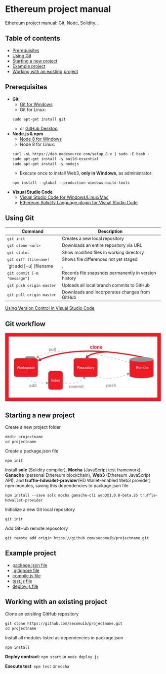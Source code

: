 # Ethereum project manual
Ethereum project manual: Git, Node, Solidity...

## Table of contents
* [Prerequisites](#prerequisites)
* [Using Git](#using-git)
* [Starting a new project](#starting-a-new-project)
* [Example project](#example-project)
* [Working with an existing project](#working-with-an-existing-project)
  
## Prerequisites
* __Git__
  * [Git for Windows](https://git-scm.com/download/win)
  * Git for Linux:
  ```
  sudo apt-get install git
  ```
  * or [GitHub Desktop](https://desktop.github.com/)
* __Node.js & npm__
  * [Node 8 for Windows](https://nodejs.org/dist/v8.9.1/node-v8.9.1-x64.msi)
  * Node 8 for Linux:
  ```
  curl -sL https://deb.nodesource.com/setup_8.x | sudo -E bash -
  sudo apt-get install -y build-essential
  sudo apt-get install -y nodejs
  ```
  * Execute once to install Web3, __only in Windows__, as administrator:
  ```
  npm install --global --production windows-build-tools 
  ```
* __Visual Studio Code__
  * [Visual Studio Code for Windows/Linux/Mac](https://code.visualstudio.com/Download)
  * [Ethereum Solidity Language plugin for Visual Studio Code](https://marketplace.visualstudio.com/items?itemName=JuanBlanco.solidity)

## Using Git

| Command                             | Description                                           |
| ------------------------------------|-------------------------------------------------------|
| `git init`                          | Creates a new local repository                        |
| `git clone <url>`                   | Downloads an entire repository via URL                |
| `git status`                        | Show modified files in working directory              |
| `git diff [filename]`               | Shows file differences not yet staged                 |
| `git add [-u] [filename|.|pattern]` | Snapshots the file in preparation for versioning      |
| `git commit [-m "message"]`         | Records file snapshots permanently in version history |
| `git push origin master`            | Uploads all local branch commits to GitHub            |
| `git pull origin master`            | Downloads and incorporates changes from GitHub        |

[Using Version Control in Visual Studio Code](https://code.visualstudio.com/docs/editor/versioncontrol)

## Git workflow
![Git workflow](git.png "Git workflow")

## Starting a new project
Create a new project folder
```
mkdir projectname
cd projectname
```
Create a package.json file
```
npm init
```
Install __solc__ (Solidity compiler), __Mocha__ (JavaScript test framework), __Ganache__ (personal Ethereum blockchain), __Web3__ (Ethereum JavaScript API), and __truffle-hdwallet-provider__(HD Wallet-enabled Web3 provider) npm modules, saving this dependencies to package.json file
```
npm install --save solc mocha ganache-cli web3@1.0.0-beta.26 truffle-hdwallet-provider
```
Initialize a new Git local repository
```
git init
```
Add GitHub remote reposotory
```
git remote add origin https://github.com/secomuib/projectname.git
```

## Example project
 * [package.json file](https://github.com/secomuib/ethereum-project-manual/blob/master/package.json)
 * [.gitignore file](https://github.com/secomuib/ethereum-project-manual/blob/master/.gitignore)
 * [compile.js file](https://github.com/secomuib/ethereum-project-manual/blob/master/compile.js)
 * [test.js file](https://github.com/secomuib/ethereum-project-manual/blob/master/test.js)
 * [deploy.js file](https://github.com/secomuib/ethereum-project-manual/blob/master/deploy.js)

## Working with an existing project
Clone an exisiting GitHub repository
```
git clone https://github.com/secomuib/projectname.git
cd projectname
```
Install all modules listed as dependencies in package.json
```
npm install
```

__Deploy contract__: `npm start` or `node deploy.js`

__Execute test__: `npm test` or `mocha`
